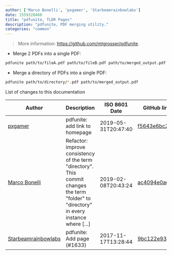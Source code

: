 ```yaml
---
author: ['Marco Bonelli', 'pxgamer', 'Starbeamrainbowlabs']
date: 1559328460
title: "pdfunite, TLDR Pages"
description: "pdfunite, PDF merging utility."
categories: "common"
---
```

> More information: <https://github.com/mtgrosser/pdfunite>.

- Merge 2 PDFs into a single PDF:

```bash
pdfunite path/to/fileA.pdf path/to/fileB.pdf path/to/merged_output.pdf
```

- Merge a directory of PDFs into a single PDF:

```bash
pdfunite path/to/directory/*.pdf path/to/merged_output.pdf
```
List of changes to this documentation


Author | Description | ISO 8601 Date | GitHub link
------|-----|-----|-----
[pxgamer](mailto:owzie123@gmail.com) | pdfunite: add link to homepage | 2019-05-31T20:47:40 | [f5643e6bc2d4](https://github.com/tldr-pages/tldr/commit/f5643e6bc2d42b20f1e74ffe7421b973bb209792)
[Marco Bonelli](mailto:mb5.marcob@gmail.com) | Refactor: improve consistency of the term "directory". This commit changes the term "folder" to "directory" in every instance where [...] | 2019-02-08T20:43:24 | [ac4094e0ad70](https://github.com/tldr-pages/tldr/commit/ac4094e0ad70a6be2163b06d24b53992b93aee4f)
[Starbeamrainbowlabs](mailto:sbrl@starbeamrainbowlabs.com) | pdfunite: Add page (#1633) | 2017-11-17T13:28:44 | [9bc122e9344c](https://github.com/tldr-pages/tldr/commit/9bc122e9344c45e216518cdb6548c077b7626ccc)

